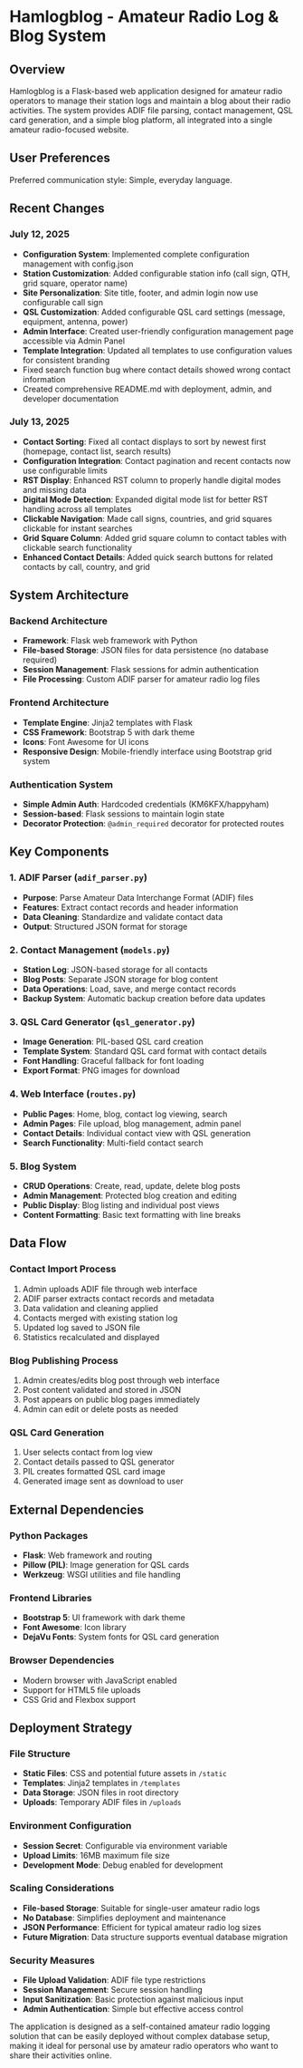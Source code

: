 # Hamlogblog - Amateur Radio Log & Blog System

## Overview

Hamlogblog is a Flask-based web application designed for amateur radio operators to manage their station logs and maintain a blog about their radio activities. The system provides ADIF file parsing, contact management, QSL card generation, and a simple blog platform, all integrated into a single amateur radio-focused website.

## User Preferences

Preferred communication style: Simple, everyday language.

## Recent Changes

### July 12, 2025
- **Configuration System**: Implemented complete configuration management with config.json
- **Station Customization**: Added configurable station info (call sign, QTH, grid square, operator name)
- **Site Personalization**: Site title, footer, and admin login now use configurable call sign
- **QSL Customization**: Added configurable QSL card settings (message, equipment, antenna, power)
- **Admin Interface**: Created user-friendly configuration management page accessible via Admin Panel
- **Template Integration**: Updated all templates to use configuration values for consistent branding
- Fixed search function bug where contact details showed wrong contact information
- Created comprehensive README.md with deployment, admin, and developer documentation

### July 13, 2025
- **Contact Sorting**: Fixed all contact displays to sort by newest first (homepage, contact list, search results)
- **Configuration Integration**: Contact pagination and recent contacts now use configurable limits
- **RST Display**: Enhanced RST column to properly handle digital modes and missing data
- **Digital Mode Detection**: Expanded digital mode list for better RST handling across all templates
- **Clickable Navigation**: Made call signs, countries, and grid squares clickable for instant searches
- **Grid Square Column**: Added grid square column to contact tables with clickable search functionality
- **Enhanced Contact Details**: Added quick search buttons for related contacts by call, country, and grid

## System Architecture

### Backend Architecture
- **Framework**: Flask web framework with Python
- **File-based Storage**: JSON files for data persistence (no database required)
- **Session Management**: Flask sessions for admin authentication
- **File Processing**: Custom ADIF parser for amateur radio log files

### Frontend Architecture
- **Template Engine**: Jinja2 templates with Flask
- **CSS Framework**: Bootstrap 5 with dark theme
- **Icons**: Font Awesome for UI icons
- **Responsive Design**: Mobile-friendly interface using Bootstrap grid system

### Authentication System
- **Simple Admin Auth**: Hardcoded credentials (KM6KFX/happyham)
- **Session-based**: Flask sessions to maintain login state
- **Decorator Protection**: `@admin_required` decorator for protected routes

## Key Components

### 1. ADIF Parser (`adif_parser.py`)
- **Purpose**: Parse Amateur Data Interchange Format (ADIF) files
- **Features**: Extract contact records and header information
- **Data Cleaning**: Standardize and validate contact data
- **Output**: Structured JSON format for storage

### 2. Contact Management (`models.py`)
- **Station Log**: JSON-based storage for all contacts
- **Blog Posts**: Separate JSON storage for blog content
- **Data Operations**: Load, save, and merge contact records
- **Backup System**: Automatic backup creation before data updates

### 3. QSL Card Generator (`qsl_generator.py`)
- **Image Generation**: PIL-based QSL card creation
- **Template System**: Standard QSL card format with contact details
- **Font Handling**: Graceful fallback for font loading
- **Export Format**: PNG images for download

### 4. Web Interface (`routes.py`)
- **Public Pages**: Home, blog, contact log viewing, search
- **Admin Pages**: File upload, blog management, admin panel
- **Contact Details**: Individual contact view with QSL generation
- **Search Functionality**: Multi-field contact search

### 5. Blog System
- **CRUD Operations**: Create, read, update, delete blog posts
- **Admin Management**: Protected blog creation and editing
- **Public Display**: Blog listing and individual post views
- **Content Formatting**: Basic text formatting with line breaks

## Data Flow

### Contact Import Process
1. Admin uploads ADIF file through web interface
2. ADIF parser extracts contact records and metadata
3. Data validation and cleaning applied
4. Contacts merged with existing station log
5. Updated log saved to JSON file
6. Statistics recalculated and displayed

### Blog Publishing Process
1. Admin creates/edits blog post through web interface
2. Post content validated and stored in JSON
3. Post appears on public blog pages immediately
4. Admin can edit or delete posts as needed

### QSL Card Generation
1. User selects contact from log view
2. Contact details passed to QSL generator
3. PIL creates formatted QSL card image
4. Generated image sent as download to user

## External Dependencies

### Python Packages
- **Flask**: Web framework and routing
- **Pillow (PIL)**: Image generation for QSL cards
- **Werkzeug**: WSGI utilities and file handling

### Frontend Libraries
- **Bootstrap 5**: UI framework with dark theme
- **Font Awesome**: Icon library
- **DejaVu Fonts**: System fonts for QSL card generation

### Browser Dependencies
- Modern browser with JavaScript enabled
- Support for HTML5 file uploads
- CSS Grid and Flexbox support

## Deployment Strategy

### File Structure
- **Static Files**: CSS and potential future assets in `/static`
- **Templates**: Jinja2 templates in `/templates`
- **Data Storage**: JSON files in root directory
- **Uploads**: Temporary ADIF files in `/uploads`

### Environment Configuration
- **Session Secret**: Configurable via environment variable
- **Upload Limits**: 16MB maximum file size
- **Development Mode**: Debug enabled for development

### Scaling Considerations
- **File-based Storage**: Suitable for single-user amateur radio logs
- **No Database**: Simplifies deployment and maintenance
- **JSON Performance**: Efficient for typical amateur radio log sizes
- **Future Migration**: Data structure supports eventual database migration

### Security Measures
- **File Upload Validation**: ADIF file type restrictions
- **Session Management**: Secure session handling
- **Input Sanitization**: Basic protection against malicious input
- **Admin Authentication**: Simple but effective access control

The application is designed as a self-contained amateur radio logging solution that can be easily deployed without complex database setup, making it ideal for personal use by amateur radio operators who want to share their activities online.